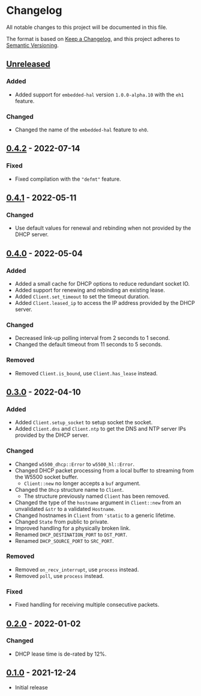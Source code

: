 # Changelog
All notable changes to this project will be documented in this file.

The format is based on [Keep a Changelog](https://keepachangelog.com/en/1.0.0/),
and this project adheres to [Semantic Versioning](https://semver.org/spec/v2.0.0.html).

## [Unreleased]
### Added
- Added support for `embedded-hal` version `1.0.0-alpha.10` with the `eh1` feature.

### Changed
- Changed the name of the `embedded-hal` feature to `eh0`.

## [0.4.2] - 2022-07-14
### Fixed
- Fixed compilation with the `"defmt"` feature.

## [0.4.1] - 2022-05-11
### Changed
- Use default values for renewal and rebinding when not provided by the DHCP server.

## [0.4.0] - 2022-05-04
### Added
- Added a small cache for DHCP options to reduce redundant socket IO.
- Added support for renewing and rebinding an existing lease.
- Added `Client.set_timeout` to set the timeout duration.
- Added  `Client.leased_ip` to access the IP address provided by the DHCP server.

### Changed
- Decreased link-up polling interval from 2 seconds to 1 second.
- Changed the default timeout from 11 seconds to 5 seconds.

### Removed
- Removed `Client.is_bound`, use `Client.has_lease` instead.

## [0.3.0] - 2022-04-10
### Added
- Added `Client.setup_socket` to setup socket the socket.
- Added `Client.dns` and `Client.ntp` to get the DNS and NTP server IPs provided by the DHCP server.

### Changed
- Changed `w5500_dhcp::Error` to `w5500_hl::Error`.
- Changed DHCP packet processing from a local buffer to streaming from the W5500 socket buffer.
  - `Client::new` no longer accepts a `buf` argument.
- Changed the `Dhcp` structure name to `Client`.
  - The structure previously named `Client` has been removed.
- Changed the type of the `hostname` argument in `Client::new` from an unvalidated `&str` to a validated `Hostname`.
- Changed hostnames in `Client` from `'static` to a generic lifetime.
- Changed `State` from public to private.
- Improved handling for a physically broken link.
- Renamed `DHCP_DESTINATION_PORT` to `DST_PORT`.
- Renamed `DHCP_SOURCE_PORT` to `SRC_PORT`.

### Removed
- Removed `on_recv_interrupt`, use `process` instead.
- Removed `poll`, use `process` instead.

### Fixed
- Fixed handling for receiving multiple consecutive packets.

## [0.2.0] - 2022-01-02
### Changed
- DHCP lease time is de-rated by 12%.

## [0.1.0] - 2021-12-24
- Initial release

[Unreleased]: https://github.com/newAM/w5500-rs/compare/dhcp%2Fv0.4.2...HEAD
[0.4.2]: https://github.com/newAM/w5500-rs/compare/dhcp%2Fv0.4.1...dhcp%2Fv0.4.2
[0.4.1]: https://github.com/newAM/w5500-rs/compare/dhcp%2Fv0.4.0...dhcp%2Fv0.4.1
[0.4.0]: https://github.com/newAM/w5500-rs/compare/dhcp%2Fv0.3.0...dhcp%2Fv0.4.0
[0.3.0]: https://github.com/newAM/w5500-rs/compare/dhcp%2Fv0.2.0...dhcp%2Fv0.3.0
[0.2.0]: https://github.com/newAM/w5500-rs/compare/dhcp%2Fv0.1.0...dhcp%2Fv0.2.0
[0.1.0]: https://github.com/newAM/w5500-rs/releases/tag/dhcp%2Fv0.1.0
